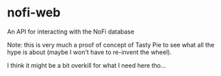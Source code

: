 nofi-web
========

An API for interacting with the NoFi database

Note: this is very much a proof of concept of Tasty Pie to see what all the hype is about (maybe I won't have to re-invent the wheel). 

I think it might be a bit overkill for what I need here tho...
